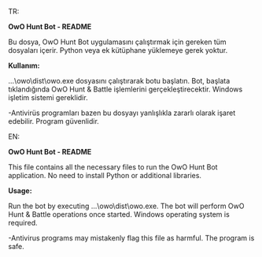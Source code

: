 TR:

**OwO Hunt Bot - README**

  Bu dosya, OwO Hunt Bot uygulamasını çalıştırmak için gereken tüm dosyaları
  içerir. Python veya ek kütüphane yüklemeye gerek yoktur.

**Kullanım:**

  ...\owo\dist\owo.exe dosyasını çalıştırarak botu başlatın.
  Bot, başlata tıklandığında OwO Hunt & Battle işlemlerini gerçekleştirecektir.
  Windows işletim sistemi gereklidir.


-Antivirüs programları bazen bu dosyayı yanlışlıkla zararlı olarak işaret edebilir.
 Program güvenlidir.
 
EN:

**OwO Hunt Bot - README**

This file contains all the necessary files to run the OwO Hunt Bot application. No need to install Python or additional libraries.

**Usage:**

Run the bot by executing ...\owo\dist\owo.exe. The bot will perform OwO Hunt & Battle operations once started. Windows operating system is required.

-Antivirus programs may mistakenly flag this file as harmful. The program is safe.
